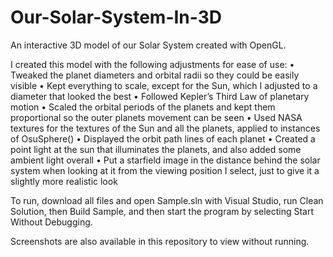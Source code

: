 # Our-Solar-System-In-3D
An interactive 3D model of our Solar System created with OpenGL.  

I created this model with the following adjustments for ease of use:
• Tweaked the planet diameters and orbital radii so they could be easily visible
• Kept everything to scale, except for the Sun, which I adjusted to a diameter that 
looked the best
• Followed Kepler’s Third Law of planetary motion
• Scaled the orbital periods of the planets and kept them proportional so the outer 
planets movement can be seen
• Used NASA textures for the textures of the Sun and all the planets, applied to 
instances of OsuSphere()
• Displayed the orbit path lines of each planet
• Created a point light at the sun that illuminates the planets, and also added some 
ambient light overall
• Put a starfield image in the distance behind the solar system when looking at it 
from the viewing position I select, just to give it a slightly more realistic look

To run, download all files and open Sample.sln with Visual Studio, run Clean Solution,
then Build Sample, and then start the program by selecting Start Without Debugging.

Screenshots are also available in this repository to view without running.
